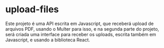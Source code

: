 # upload-files
Este projeto é uma API escrita em Javascript, que receberá upload de arquivos PDF, usando o Multer para isso, e na segunda parte do projeto, será criada uma interface para receber os uploads, escrita também em Javascript, e usando a biblioteca React.
